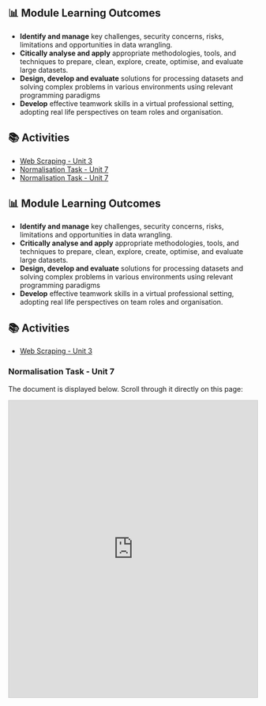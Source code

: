 ##  📊 Module Learning Outcomes

- **Identify and manage** key challenges, security concerns, risks, limitations and opportunities in data wrangling.
- **Citically analyse and apply** appropriate methodologies, tools, and techniques to prepare, clean, explore, create, optimise, and evaluate large datasets.  
- **Design, develop and evaluate** solutions for processing datasets and solving complex problems in various environments using relevant programming paradigms
- **Develop** effective teamwork skills in a virtual professional setting, adopting real life perspectives on team roles and organisation.


## 📚 Activities

- [Web Scraping - Unit 3](https://sjackson-DS25.github.io/module%203/webscrapingunit3.html)
- [Normalisation Task - Unit 7](https://sjackson-DS25.github.io/module%203/normalisationunit7.html)
- [Normalisation Task - Unit 7](https://sjackson-DS25.github.io/module%203/unit%207%20normalisation%20task.pdf)


##  📊 Module Learning Outcomes

- **Identify and manage** key challenges, security concerns, risks, limitations and opportunities in data wrangling.
- **Critically analyse and apply** appropriate methodologies, tools, and techniques to prepare, clean, explore, create, optimise, and evaluate large datasets.  
- **Design, develop and evaluate** solutions for processing datasets and solving complex problems in various environments using relevant programming paradigms
- **Develop** effective teamwork skills in a virtual professional setting, adopting real life perspectives on team roles and organisation.


## 📚 Activities

- [Web Scraping - Unit 3](https://sjackson-DS25.github.io/module%203/webscrapingunit3.html)

### Normalisation Task - Unit 7

The document is displayed below. Scroll through it directly on this page:

<div style="width:100%; height:600px; border:1px solid #ccc;">
    <iframe 
        src="https://sjackson-DS25.github.io/module%203/unit%207%20normalisation%20task.pdf" 
        width="100%" 
        height="100%"
        style="border:none;">
    </iframe>
</div>
